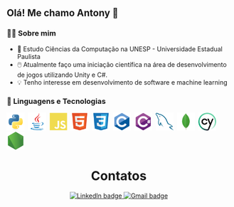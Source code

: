 ## Olá! Me chamo Antony 👋

### 👨‍💻 Sobre mim
- 📖 Estudo Ciências da Computação na UNESP - Universidade Estadual Paulista
- 🖱️ Atualmente faço uma iniciação científica na área de desenvolvimento de jogos utilizando Unity e C#. 
- 💡 Tenho interesse em desenvolvimento de software e machine learning


### 🤖 Linguagens e Tecnologias
<div>
  
  <img src="https://raw.githubusercontent.com/devicons/devicon/6910f0503efdd315c8f9b858234310c06e04d9c0/icons/python/python-original.svg" title="Python" alt="Python" height="40" width="40" />&nbsp;
  <img src="https://raw.githubusercontent.com/devicons/devicon/6910f0503efdd315c8f9b858234310c06e04d9c0/icons/java/java-original.svg" title="Java" alt="Java" height="40" width="40" />&nbsp;
  <img src="https://raw.githubusercontent.com/devicons/devicon/6910f0503efdd315c8f9b858234310c06e04d9c0/icons/javascript/javascript-plain.svg" title="JavaScript" alt="JavaScript" height="40" width="40" />&nbsp;
  <img src="https://raw.githubusercontent.com/devicons/devicon/6910f0503efdd315c8f9b858234310c06e04d9c0/icons/html5/html5-original.svg" title="HTML5" alt="HTML5" height="40" width="40" />&nbsp;
  <img src="https://raw.githubusercontent.com/devicons/devicon/6910f0503efdd315c8f9b858234310c06e04d9c0/icons/css3/css3-original.svg" title="CSS3" alt="CSS3" height="40" width="40" />&nbsp;
  <img src="https://raw.githubusercontent.com/devicons/devicon/6910f0503efdd315c8f9b858234310c06e04d9c0/icons/c/c-original.svg" title="C" alt="C" height="40" width="40" />&nbsp;
  <img src="https://raw.githubusercontent.com/devicons/devicon/6910f0503efdd315c8f9b858234310c06e04d9c0/icons/csharp/csharp-original.svg" title="C#" alt="C#" height="40" width="40" />&nbsp;
  <img src="https://raw.githubusercontent.com/devicons/devicon/6910f0503efdd315c8f9b858234310c06e04d9c0/icons/mysql/mysql-original.svg" title="MySQL" alt="MySQL" height="40" width="40" />&nbsp;
  <img src="https://raw.githubusercontent.com/devicons/devicon/6910f0503efdd315c8f9b858234310c06e04d9c0/icons/mongodb/mongodb-original.svg" title="Mongo" alt="MongoDB" height="40" width="40" />&nbsp;
  <img src="https://raw.githubusercontent.com/devicons/devicon/6910f0503efdd315c8f9b858234310c06e04d9c0/icons/cypressio/cypressio-original.svg" title="Cypress" alt="Cypress" height="40" width="40" />&nbsp;
  <img src="https://raw.githubusercontent.com/devicons/devicon/6910f0503efdd315c8f9b858234310c06e04d9c0/icons/nodejs/nodejs-original.svg" title="NodeJS" alt="NodeJS" height="40" width="40" />&nbsp;
</div>


<div id="badges" align="center">
  <h1>Contatos</h1>
  <a href="https://www.linkedin.com/in/antony-mp/">
    <img src="https://img.shields.io/badge/LinkedIn-blue?logo=linkedin&logoColor=white&style=for-the-badge" alt="LinkedIn badge" />
  </a>
  <a href="mailto:antonypereira.contato@gmail.com">  
    <img src="https://img.shields.io/badge/Gmail-red?style=for-the-badge&logo=gmail&logoColor=white" alt="Gmail badge" />
  </a>
</div>

